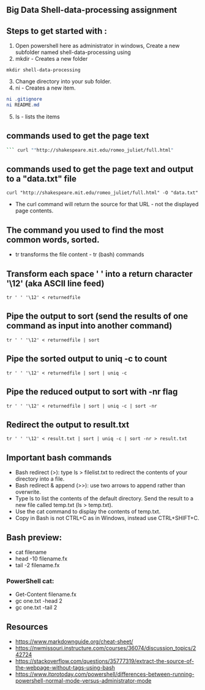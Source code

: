 ## Big Data Shell-data-processing assignment
## Steps to get started with : 
1. Open powershell here as administrator in windows, Create a new subfolder named shell-data-processing using
2. mkdir - Creates a new folder
``` 
mkdir shell-data-processing
```
3. Change directory into your sub folder.
4. ni - Creates a new item.
``` powershell 
ni .gitignore
ni README.md
```
5. ls - lists the items 

## commands used to get the page text
``` bash
``` curl ""http://shakespeare.mit.edu/romeo_juliet/full.html"
```
## commands used to get the page text and output to a "data.txt" file
```
curl "http://shakespeare.mit.edu/romeo_juliet/full.html" -O "data.txt"
```
- The curl command will return the source for that URL - not the displayed page contents. 


## The command you used to find the most common words, sorted.
- tr transforms the file content - tr (bash) commands 
## Transform each space ' ' into a return character '\12' (aka ASCII line feed)
```
tr ' ' '\12' < returnedfile
```
## Pipe the output to sort (send the results of one command as input into another command)
```
tr ' ' '\12' < returnedfile | sort
```
## Pipe the sorted output to uniq -c to count
```
tr ' ' '\12' < returnedfile | sort | uniq -c
```
## Pipe the reduced output to sort with -nr flag
```
tr ' ' '\12' < returnedfile | sort | uniq -c | sort -nr
```
## Redirect the output to result.txt
```
tr ' ' '\12' < result.txt | sort | uniq -c | sort -nr > result.txt
```
## Important bash commands
- Bash redirect (>):  type ls > filelist.txt to redirect the contents of your directory into a file. 
- Bash redirect & append (>>): use two arrows to append rather than overwrite. 
- Type ls to list the contents of the default directory. Send the result to a new file called temp.txt (ls > temp.txt). 
- Use the cat command to display the contents of temp.txt. 
- Copy in Bash is not CTRL+C as in Windows, instead use CTRL+SHIFT+C.

## Bash preview:
- cat filename
- head -10 filename.fx
- tail -2 filename.fx

### PowerShell cat:
- Get-Content filename.fx
- gc one.txt -head 2
- gc one.txt -tail 2

## Resources 
- https://www.markdownguide.org/cheat-sheet/
- https://nwmissouri.instructure.com/courses/36074/discussion_topics/242724
- https://stackoverflow.com/questions/35777319/extract-the-source-of-the-webpage-without-tags-using-bash
- https://www.itprotoday.com/powershell/differences-between-running-powershell-normal-mode-versus-administrator-mode
